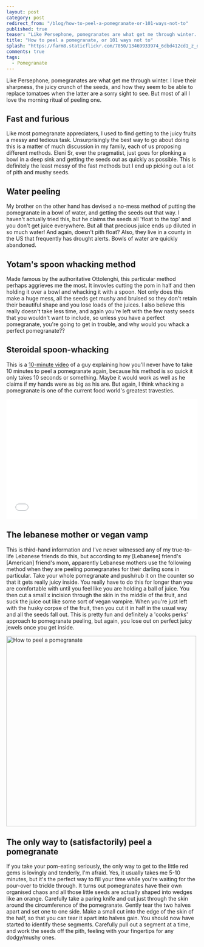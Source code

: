 ```yaml
---
layout: post
category: post
redirect_from: "/blog/how-to-peel-a-pomegranate-or-101-ways-not-to"
published: true
teaser: "Like Persephone, pomegranates are what get me through winter. I love their sharpness, the juicy crunch of the seeds, and how they seem to be able to replace tomatoes when the latter are a sorry sight to see. But most of all I love the morning ritual of peeling one."
title: "How to peel a pomegranate, or 101 ways not to"
splash: "https://farm8.staticflickr.com/7050/13469933974_6dbd412cd1_z_d.jpg"
comments: true
tags: 
  - Pomegranate
---
```


Like Persephone, pomegranates are what get me through winter. I love their sharpness, the juicy crunch of the seeds, and how they seem to be able to replace tomatoes when the latter are a sorry sight to see. But most of all I love the morning ritual of peeling one.

## Fast and furious

Like most pomegranate appreciaters, I used to find getting to the juicy fruits a messy and tedious task. Unsurprisingly the best way to go about doing this is a matter of much discussion in my family, each of us proposing different methods.
Eleni Sr, ever the pragmatist, just goes for plonking a bowl in a deep sink and getting the seeds out as quickly as possible. This is definitely the least messy of the fast methods but I end up picking out a lot of pith and mushy seeds.

## Water peeling

My brother on the other hand has devised a no-mess method of putting the pomegranate in a bowl of water, and getting the seeds out that way. I haven't actually tried this, but he claims the seeds all 'float to the top' and you don't get juice everywhere. But all that precious juice ends up diluted in so much water! And again, doesn't pith float? Also, they live in a county in the US that frequently has drought alerts. Bowls of water are quickly abandoned.

## Yotam's spoon whacking method

Made famous by the authoritative Ottolenghi, this particular method perhaps aggrieves me the most. It invovles cutting the pom in half and then holding it over a bowl and whacking it with a spoon. Not only does this make a huge mess, all the seeds get mushy and bruised so they don't retain their beautiful shape and you lose loads of the juices. I also believe this really doesn't take less time, and again you're left with the few nasty seeds that you wouldn't want to include, so unless you have a perfect pomegranate, you're going to get in trouble, and why would you whack a perfect pomegranate??

## Steroidal spoon-whacking

This is a [10-minute video](http://lifehacker.com/5895852/deseed-a-pomegranate-in-10-seconds-using-a-wooden-spoon) of a guy explaining how you'll never have to take 10 minutes to peel a pomegranate again, because his method is so quick it only takes 10 seconds or something. Maybe it would work as well as he claims if my hands were as big as his are. But again, I think whacking a pomegranate is one of the current food world's greatest travesties.

<iframe width="100%" height="315" src="//www.youtube.com/embed/jJ7dk9nDR-k" frameborder="0" allowfullscreen></iframe> 

## The lebanese mother or vegan vamp

This is third-hand information and I've never witnessed any of my true-to-life Lebanese friends do this, but according to my [Lebanese] friend's [American] friend's mom, apparently Lebanese mothers use the following method when they are peeling pomegranates for their darling sons in particular. Take your whole pomegranate and push/rub it on the counter so that it gets really juicy inside. You really have to do this for longer than you are comfortable with until you feel like you are holding a ball of juice. You then cut a small x incision through the skin in the middle of the fruit, and suck the juice out like some sort of vegan vampire. When you're just left with the husky corpse of the fruit, then you cut it in half in the usual way and all the seeds fall out. This is pretty fun and definitely a 'cooks perks' approach to pomegranate peeling, but again, you lose out on perfect juicy jewels once you get inside.

<a href="https://www.flickr.com/photos/119989833@N02/13469659655" title="How to peel a pomegranate by Eleni harlan, on Flickr"><img src="https://farm8.staticflickr.com/7198/13469659655_f1c66e3cae.jpg" width="500" height="500" alt="How to peel a pomegranate"></a>

## The only way to (satisfactorily) peel a pomegranate

If you take your pom-eating seriously, the only way to get to the little red gems is lovingly and tenderly, I'm afraid. Yes, it usually takes me 5-10 minutes, but it's the perfect way to fill your time while you're waiting for the pour-over to trickle through. It turns out pomegranates have their own organised chaos and all those little seeds are actually shaped into wedges like an orange. Carefully take a paring knife and cut just through the skin around the circumference of the pomegranate. Gently tear the two halves apart and set one to one side. Make a small cut into the edge of the skin of the half, so that you can tear it apart into halves gain. You should now have started to identify these segments. Carefully pull out a segment at a time, and work the seeds off the pith, feeling with your fingertips for any dodgy/mushy ones.
